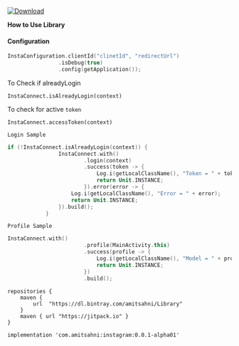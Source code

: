 [ ![Download](https://api.bintray.com/packages/amitsahni/Library/instagram/images/download.svg) ](https://bintray.com/amitsahni/Library/instagram/_latestVersion)

**How to Use Library**


#### Configuration

```kotlin
InstaConfiguration.clientId("clinetId", "redirectUrl")
                .isDebug(true)
                .config(getApplication());
```


To Check if alreadyLogin 

```
InstaConnect.isAlreadyLogin(context)
```

To check for active `token`

```
InstaConnect.accessToken(context)
```

`Login Sample`

```kotlin
if (!InstaConnect.isAlreadyLogin(context)) {
                InstaConnect.with()
                        .login(context)
                        .success(token -> {
                            Log.i(getLocalClassName(), "Token = " + token);
                            return Unit.INSTANCE;
                        }).error(error -> {
                    Log.i(getLocalClassName(), "Error = " + error);
                    return Unit.INSTANCE;
                }).build();
            }
```


`Profile Sample`

```kotlin
InstaConnect.with()
                        .profile(MainActivity.this)
                        .success(profile -> {
                            Log.i(getLocalClassName(), "Model = " + profile.toString());
                            return Unit.INSTANCE;
                        })
                        .build();
```


```
repositories {
    maven {
        url  "https://dl.bintray.com/amitsahni/Library" 
    }
    maven { url "https://jitpack.io" }
}
```

```
implementation 'com.amitsahni:instagram:0.0.1-alpha01'
```
